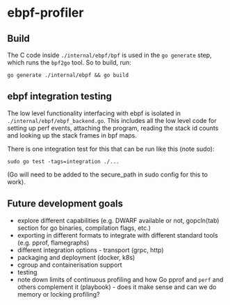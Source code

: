 # ebpf-profiler

## Build

The C code inside `./internal/ebpf/bpf` is used in the `go generate` step, which runs the `bpf2go` tool. So to build, run:
```
go generate ./internal/ebpf && go build
```

## ebpf integration testing

The low level functionality interfacing with ebpf is isolated in `./internal/ebpf/ebpf_backend.go`. This includes all the low level code for setting up perf events, attaching the program, reading the stack id counts and looking up the stack frames in bpf maps.

There is one integration test for this that can be run like this (note sudo):
```
sudo go test -tags=integration ./...
```
(Go will need to be added to the secure_path in sudo config for this to work).

## Future development goals
- explore different capabilities (e.g. DWARF available or not, gopcln(tab) section for go binaries, compilation flags, etc.)
- exporting in different formats to integrate with different standard tools (e.g. pprof, flamegraphs) 
- different integration options - transport (grpc, http)
- packaging and deployment (docker, k8s)
- cgroup and containerisation support
- testing
- note down limits of continuous profiling and how Go pprof and `perf` and others complement it (playbook) - does it make sense and can we do memory or locking profiling?
